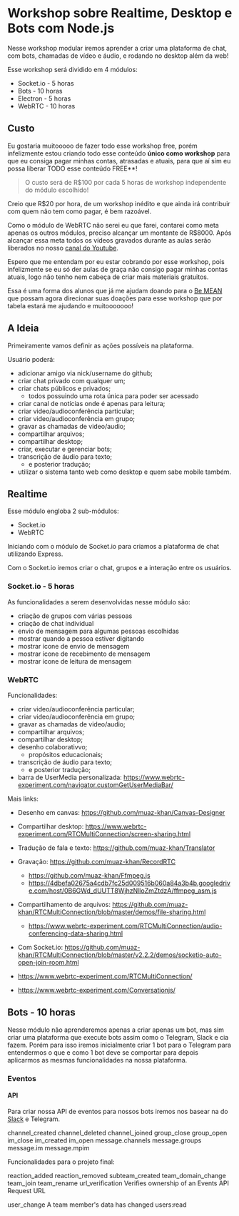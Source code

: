 # Workshop sobre Realtime, Desktop e Bots com Node.js

Nesse workshop modular iremos aprender a criar uma plataforma de chat, com bots, chamadas de vídeo e áudio, e rodando no desktop além da web!

Esse workshop será dividido em 4 módulos:

- Socket.io - 5 horas
- Bots - 10 horas
- Electron - 5 horas
- WebRTC - 10 horas

## Custo

Eu gostaria muitooooo de fazer todo esse workshop free, porém infelizmente estou criando todo esse conteúdo **único como workshop** para que eu consiga pagar minhas contas, atrasadas e atuais, para que aí sim eu possa liberar TODO esse conteúdo FREE**!

> O custo será de R$100 por cada 5 horas de workshop independente do módulo escolhido!

Creio que R$20 por hora, de um workshop inédito e que ainda irá contribuir com quem não tem como pagar, é bem razoável.

Como o módulo de WebRTC não serei eu que farei, contarei como meta apenas os outros módulos, preciso alcançar um montante de R$8000. Após alcançar essa meta todos os vídeos gravados durante as aulas serão liberados no nosso [canal do Youtube]().

Espero que me entendam por eu estar cobrando por esse workshop, pois infelizmente se eu só der aulas de graça não consigo pagar minhas contas atuais, logo não tenho nem cabeça de criar mais materiais gratuitos.

Essa é uma forma dos alunos que já me ajudam doando para o [Be MEAN]() que possam agora direcionar suas doações para esse workshop que por tabela estará me ajudando e muitooooooo!

## A Ideia


Primeiramente vamos definir as ações possíveis na plataforma.

Usuário poderá:

- adicionar amigo via nick/username do github;
- criar chat privado com qualquer um;
- criar chats públicos e privados;
    + todos possuindo uma rota única para poder ser acessado
- criar canal de notícias onde é apenas para leitura;
- criar video/audioconferência particular;
- criar video/audioconferência em grupo;
- gravar as chamadas de video/audio;
- compartilhar arquivos;
- compartilhar desktop;
- criar, executar e gerenciar bots;
- transcrição de áudio para texto;
    + e posterior tradução;
- utilizar o sistema tanto web como desktop e quem sabe mobile também.

## Realtime

Esse módulo engloba 2 sub-módulos:

- Socket.io
- WebRTC

Iniciando com o módulo de Socket.io para criamos a plataforma de chat utilizando Express.

Com o Socket.io iremos criar o chat, grupos e a interação entre os usuários.

### Socket.io - 5 horas

As funcionalidades a serem desenvolvidas nesse módulo são:

- criação de grupos com várias pessoas
- criação de chat individual
- envio de mensagem para algumas pessoas escolhidas
- mostrar quando a pessoa estiver digitando
- mostrar ícone de envio de mensagem
- mostrar ícone de recebimento de mensagem
- mostrar ícone de leitura de mensagem

### WebRTC

Funcionalidades:

- criar video/audioconferência particular;
- criar video/audioconferência em grupo;
- gravar as chamadas de video/audio;
- compartilhar arquivos;
- compartilhar desktop;
- desenho colaborativvo;
    + propósitos educacionais;
- transcrição de áudio para texto;
    + e posterior tradução;
- barra de UserMedia personalizada: https://www.webrtc-experiment.com/navigator.customGetUserMediaBar/


Mais links: 

- Desenho em canvas: https://github.com/muaz-khan/Canvas-Designer
- Compartilhar desktop: https://www.webrtc-experiment.com/RTCMultiConnection/screen-sharing.html
- Tradução de fala e texto: https://github.com/muaz-khan/Translator
- Gravação: https://github.com/muaz-khan/RecordRTC
    + https://github.com/muaz-khan/Ffmpeg.js
    + https://4dbefa02675a4cdb7fc25d009516b060a84a3b4b.googledrive.com/host/0B6GWd_dUUTT8WjhzNlloZmZtdzA/ffmpeg_asm.js
- Compartilhamento de arquivos: https://github.com/muaz-khan/RTCMultiConnection/blob/master/demos/file-sharing.html
    + https://www.webrtc-experiment.com/RTCMultiConnection/audio-conferencing-data-sharing.html
- Com Socket.io: https://github.com/muaz-khan/RTCMultiConnection/blob/master/v2.2.2/demos/socketio-auto-open-join-room.html


- https://www.webrtc-experiment.com/RTCMultiConnection/
- https://www.webrtc-experiment.com/Conversationjs/


## Bots - 10 horas

Nesse módulo não aprenderemos apenas a criar apenas um bot, mas sim criar uma plataforma que execute bots assim como o Telegram, Slack e cia fazem. Porém para isso iremos inicialmente criar 1 bot para o Telegram para entendermos o que e como 1 bot deve se comportar para depois aplicarmos as mesmas funcionalidades na nossa plataforma.


### Eventos

#### API

Para criar nossa API de eventos para nossos bots iremos nos basear na do [Slack](https://api.slack.com/events/api) e Telegram.


channel_created
channel_deleted
channel_joined
group_close
group_open
im_close
im_created
im_open
message.channels
message.groups
message.im
message.mpim

Funcionalidades para o projeto final:

reaction_added
reaction_removed
subteam_created
team_domain_change
team_join
team_rename
url_verification
Verifies ownership of an Events API Request URL
 
user_change
A team member's data has changed
users:read
